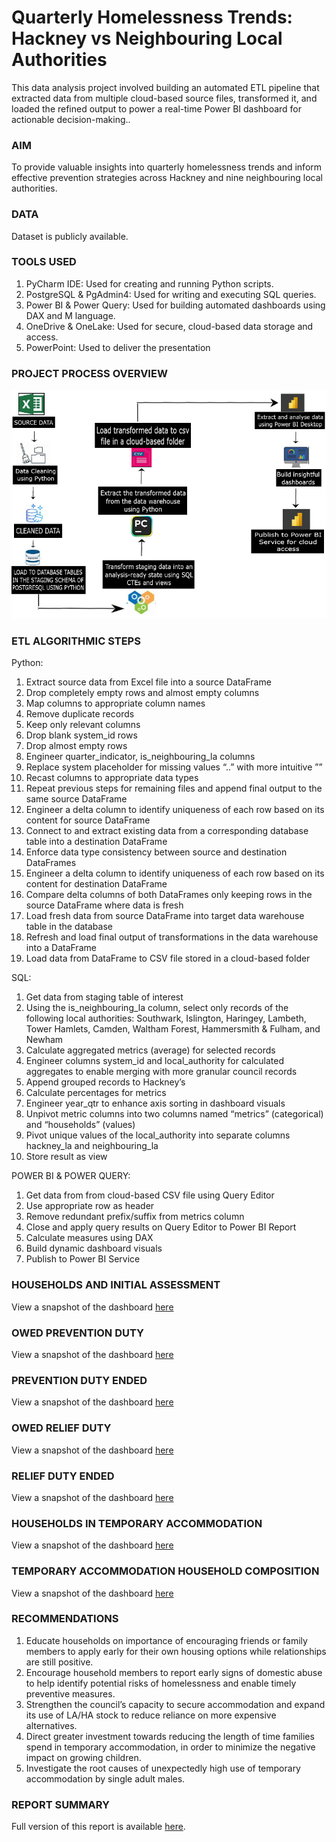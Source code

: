 # Quarterly Homelessness Trends: Hackney vs Neighbouring Local Authorities
This data analysis project involved building an automated ETL pipeline that extracted data from multiple cloud-based source files, transformed it, and loaded the refined output to power a real-time Power BI dashboard for actionable decision-making..

### AIM
To provide valuable insights into quarterly homelessness trends and inform effective prevention strategies across Hackney and nine neighbouring local authorities.

### DATA
Dataset is publicly available.

### TOOLS USED
1. PyCharm IDE: Used for creating and running Python scripts.
2. PostgreSQL & PgAdmin4: Used for writing and executing SQL queries.
3. Power BI & Power Query: Used for building automated dashboards using DAX and M language.
4. OneDrive & OneLake: Used for secure, cloud-based data storage and access.
5. PowerPoint: Used to deliver the presentation

### PROJECT PROCESS OVERVIEW
![image](flow_diagram_for_dashboard_project.png)

### ETL ALGORITHMIC STEPS
Python:
1. Extract source data from Excel file into a source DataFrame
2. Drop completely empty rows and almost empty columns
3. Map columns to appropriate column names
4. Remove duplicate records
5. Keep only relevant columns
6. Drop blank system_id rows
7. Drop almost empty rows
8. Engineer quarter_indicator, is_neighbouring_la columns
9. Replace system placeholder for missing values “..” with more intuitive ””
10. Recast columns to appropriate data types
11. Repeat previous steps for remaining files and append final output to the same source DataFrame
12. Engineer a delta column to identify uniqueness of each row based on its content for source DataFrame
13. Connect to and extract existing data from a corresponding database table into a destination DataFrame
14. Enforce data type consistency between source and destination DataFrames
15. Engineer a delta column to identify uniqueness of each row based on its content for destination DataFrame
16. Compare delta columns of both DataFrames only keeping rows in the source DataFrame where data is fresh
17. Load fresh data from source DataFrame into target data warehouse table in the database
18. Refresh and load final output of transformations in the data warehouse into a DataFrame
19. Load data from DataFrame to CSV file stored in a cloud-based folder

SQL:
1. Get data from staging table of interest
2. Using the is_neighbouring_la column, select only records of the following local authorities: Southwark, Islington, Haringey, Lambeth, Tower Hamlets, Camden, Waltham Forest, Hammersmith & Fulham, and Newham
3. Calculate aggregated metrics (average) for selected records
4. Engineer columns system_id and local_authority for calculated aggregates to enable merging with more granular council records
5. Append grouped records to Hackney’s
6. Calculate percentages for metrics
7. Engineer year_qtr to enhance axis sorting in dashboard visuals
8. Unpivot metric columns into two columns named “metrics” (categorical) and “households” (values)
9. Pivot unique values of the local_authority into separate columns hackney_la and neighbouring_la
10. Store result as view

POWER BI & POWER QUERY:
1. Get data from from cloud-based CSV file using Query Editor
2. Use appropriate row as header
3. Remove redundant prefix/suffix from metrics column
4. Close and apply query results on Query Editor to Power BI Report
5. Calculate measures using DAX
6. Build dynamic dashboard visuals
7. Publish to Power BI Service


### HOUSEHOLDS AND INITIAL ASSESSMENT
View a snapshot of the dashboard [here](https://github.com/Beegie01/Comparing-Homelessness-Trends-in-Hackney-and-Neighbouring-Local-Authorities/blob/main/initial_assessment_report.pdf)

### OWED PREVENTION DUTY
View a snapshot of the dashboard [here](https://github.com/Beegie01/Comparing-Homelessness-Trends-in-Hackney-and-Neighbouring-Local-Authorities/blob/main/prevention_duty_report.pdf)

### PREVENTION DUTY ENDED
View a snapshot of the dashboard [here](https://github.com/Beegie01/Comparing-Homelessness-Trends-in-Hackney-and-Neighbouring-Local-Authorities/blob/main/prevention_duty_ending_report.pdf)

### OWED RELIEF DUTY
View a snapshot of the dashboard [here](https://github.com/Beegie01/Comparing-Homelessness-Trends-in-Hackney-and-Neighbouring-Local-Authorities/blob/main/relief_duty_report.pdf)

### RELIEF DUTY ENDED
View a snapshot of the dashboard [here](https://github.com/Beegie01/Comparing-Homelessness-Trends-in-Hackney-and-Neighbouring-Local-Authorities/blob/main/relief_duty_ending_report.pdf)

### HOUSEHOLDS IN TEMPORARY ACCOMMODATION
View a snapshot of the dashboard [here](https://github.com/Beegie01/Comparing-Homelessness-Trends-in-Hackney-and-Neighbouring-Local-Authorities/blob/main/temp_accommodation_report.pdf)

### TEMPORARY ACCOMMODATION HOUSEHOLD COMPOSITION
View a snapshot of the dashboard [here](https://github.com/Beegie01/Comparing-Homelessness-Trends-in-Hackney-and-Neighbouring-Local-Authorities/blob/main/temp_accommodation_households_report.pdf)

### RECOMMENDATIONS<br>
1. Educate households on importance of encouraging friends or family members to apply early for their own housing options while relationships are still positive.
2. Encourage household members to report early signs of domestic abuse to help identify potential risks of homelessness and enable timely preventive measures.
3. Strengthen the council’s capacity to secure accommodation and expand its use of LA/HA stock to reduce reliance on more expensive alternatives.
4. Direct greater investment towards reducing the length of time families spend in temporary accommodation, in order to minimize the negative impact on growing children.
5. Investigate the root causes of unexpectedly high use of temporary accommodation by  single adult males.

### REPORT SUMMARY
Full version of this report is available [here](https://github.com/Beegie01/Comparing-Homelessness-Trends-in-Hackney-and-Neighbouring-Local-Authorities/blob/main/Hackney%20Quarterly%20Report%20-%20MAR2025.pdf).<br>
